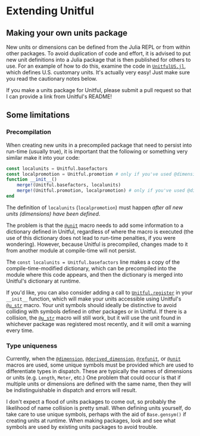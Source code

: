 # Extending Unitful

## Making your own units package

New units or dimensions can be defined from the Julia REPL or from within
other packages. To avoid duplication of code and effort, it is advised to put
new unit definitions into a Julia package that is then published for others to
use. For an example of how to do this, examine the code in
[`UnitfulUS.jl`](https://github.com/ajkeller34/UnitfulUS.jl), which defines
U.S. customary units. It's actually very easy! Just make sure you read the
cautionary notes below.

If you make a units package for Unitful, please submit a pull request so that
I can provide a link from Unitful's README!

## Some limitations

### Precompilation

When creating new units in a precompiled package that need to persist into
run-time (usually true), it is important that the following or something very
similar make it into your code:

```jl
const localunits = Unitful.basefactors
const localpromotion = Unitful.promotion # only if you've used @dimension
function __init__()
    merge!(Unitful.basefactors, localunits)
    merge!(Unitful.promotion, localpromotion) # only if you've used @dimension
end
```

The definition of `localunits` (`localpromotion`) must happen
*after all new units (dimensions) have been defined*.

The problem is that the [`@unit`](@ref) macro needs to add some information to
a dictionary defined in Unitful, regardless of where the macro is executed
(the use of this dictionary does not lead to run-time penalties, if you were
wondering). However, because Unitful is precompiled, changes made to it from
another module at compile-time will not persist.

The `const localunits = Unitful.basefactors` line makes a copy of the
compile-time-modified dictionary, which can be precompiled into the module where
this code appears, and then the dictionary is merged into Unitful's dictionary
at runtime.

If you'd like, you can also consider adding a call to [`Unitful.register`](@ref)
in your `__init__` function, which will make your units accessible using
Unitful's [`@u_str`](@ref) macro. Your unit symbols should ideally be distinctive
to avoid colliding with symbols defined in other packages or in Unitful. If
there is a collision, the [`@u_str`](@ref) macro will still work, but it will
use the unit found in whichever package was registered most recently, and it will
omit a warning every time.

### Type uniqueness

Currently, when the [`@dimension`](@ref), [`@derived_dimension`](@ref),
[`@refunit`](@ref), or [`@unit`](@ref) macros are used, some unique symbols
must be provided which are used to differentiate types in dispatch. These
are typically the names of dimensions or units (e.g. `Length`, `Meter`, etc.)
One problem that could occur is that if multiple units or dimensions are defined
with the same name, then they will be indistinguishable in dispatch and errors
will result.

I don't expect a flood of units packages to come out, so probably the likelihood
of name collision is pretty small. When defining units yourself, do take care to
use unique symbols, perhaps with the aid of `Base.gensym()` if creating units at
runtime. When making packages, look and see what symbols are used by existing
units packages to avoid trouble.
